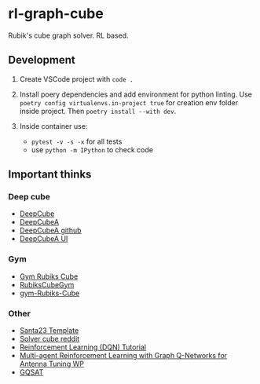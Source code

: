 # rl-graph-cube

Rubik's cube graph solver. RL based.

## Development

1. Create VSCode project with `code .`
2. Install poery dependencies and add environment for python linting. Use `poetry config virtualenvs.in-project true` for creation env folder inside project. Then `poetry install --with dev`.
3. Inside container use:

    - `pytest -v -s -x` for all tests
    - use `python -m IPython` to check code

## Important thinks

### Deep cube

- [DeepCube](https://openreview.net/pdf?id=Hyfn2jCcKm)
- [DeepCubeA](https://cse.sc.edu/~foresta/assets/files/SolvingTheRubiksCubeWithDeepReinforcementLearningAndSearch_Final.pdf)
- [DeepCubeA github](https://github.com/forestagostinelli/DeepCubeA)
- [DeepCubeA UI](https://deepcube.igb.uci.edu/)

### Gym

- [Gym Rubiks Cube](https://github.com/mgroling/GymRubiksCube)
- [RubiksCubeGym](https://github.com/DoubleGremlin181/RubiksCubeGym/)
- [gym-Rubiks-Cube](https://github.com/RobinChiu/gym-Rubiks-Cube)

### Other

- [Santa23 Template](https://www.kaggle.com/code/alexandervc/santa23-template)
- [Solver cube reddit](https://www.reddit.com/r/Damnthatsinteresting/comments/yzq15g/now_the_legendary_rubiks_cube_is_easy_to/)
- [Reinforcement Learning (DQN) Tutorial](https://pytorch.org/tutorials/intermediate/reinforcement_q_learning.html#reinforcement-learning-dqn-tutorial)
- [Multi-agent Reinforcement Learning with Graph Q-Networks for Antenna Tuning WP](https://arxiv.org/pdf/2302.01199.pdf)
- [GQSAT](https://github.com/NVIDIA/GraphQSat)
